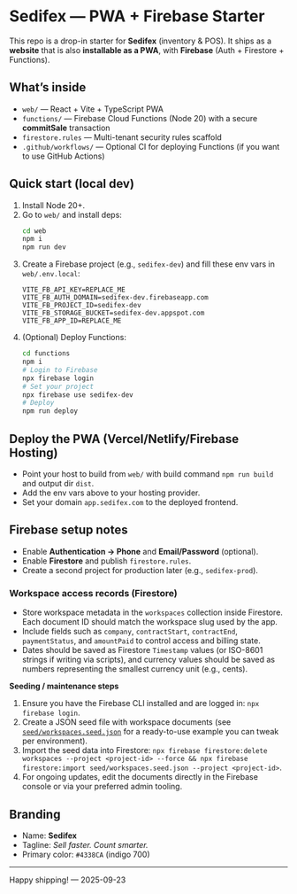 # Sedifex — PWA + Firebase Starter

This repo is a drop-in starter for **Sedifex** (inventory & POS). It ships as a **website** that is also **installable as a PWA**, with **Firebase** (Auth + Firestore + Functions).

## What’s inside
- `web/` — React + Vite + TypeScript PWA
- `functions/` — Firebase Cloud Functions (Node 20) with a secure **commitSale** transaction
- `firestore.rules` — Multi-tenant security rules scaffold
- `.github/workflows/` — Optional CI for deploying Functions (if you want to use GitHub Actions)

## Quick start (local dev)
1) Install Node 20+.
2) Go to `web/` and install deps:
   ```bash
   cd web
   npm i
   npm run dev
   ```
3) Create a Firebase project (e.g., `sedifex-dev`) and fill these env vars in `web/.env.local`:
   ```env
   VITE_FB_API_KEY=REPLACE_ME
   VITE_FB_AUTH_DOMAIN=sedifex-dev.firebaseapp.com
   VITE_FB_PROJECT_ID=sedifex-dev
   VITE_FB_STORAGE_BUCKET=sedifex-dev.appspot.com
   VITE_FB_APP_ID=REPLACE_ME
   ```
4) (Optional) Deploy Functions:
   ```bash
   cd functions
   npm i
   # Login to Firebase
   npx firebase login
   # Set your project
   npx firebase use sedifex-dev
   # Deploy
   npm run deploy
   ```

## Deploy the PWA (Vercel/Netlify/Firebase Hosting)
- Point your host to build from `web/` with build command `npm run build` and output dir `dist`.
- Add the env vars above to your hosting provider.
- Set your domain `app.sedifex.com` to the deployed frontend.

## Firebase setup notes
- Enable **Authentication → Phone** and **Email/Password** (optional).
- Enable **Firestore** and publish `firestore.rules`.
- Create a second project for production later (e.g., `sedifex-prod`).

### Workspace access records (Firestore)
- Store workspace metadata in the `workspaces` collection inside Firestore. Each document ID should match the workspace slug used by the app.
- Include fields such as `company`, `contractStart`, `contractEnd`, `paymentStatus`, and `amountPaid` to control access and billing state.
- Dates should be saved as Firestore `Timestamp` values (or ISO-8601 strings if writing via scripts), and currency values should be saved as numbers representing the smallest currency unit (e.g., cents).

**Seeding / maintenance steps**
1. Ensure you have the Firebase CLI installed and are logged in: `npx firebase login`.
2. Create a JSON seed file with workspace documents (see [`seed/workspaces.seed.json`](seed/workspaces.seed.json) for a ready-to-use example you can tweak per environment).
3. Import the seed data into Firestore: `npx firebase firestore:delete workspaces --project <project-id> --force && npx firebase firestore:import seed/workspaces.seed.json --project <project-id>`.
4. For ongoing updates, edit the documents directly in the Firebase console or via your preferred admin tooling.

## Branding
- Name: **Sedifex**
- Tagline: *Sell faster. Count smarter.*
- Primary color: `#4338CA` (indigo 700)

---

Happy shipping! — 2025-09-23
